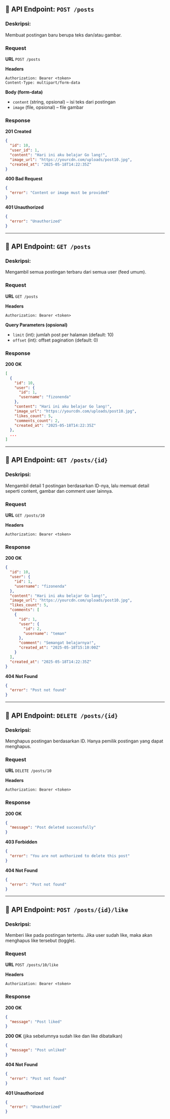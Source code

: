 
## 📝 API Endpoint: `POST /posts`

### Deskripsi:

Membuat postingan baru berupa teks dan/atau gambar.

### Request

**URL**
`POST /posts`

**Headers**

```http
Authorization: Bearer <token>
Content-Type: multipart/form-data
```

**Body (form-data)**

* `content` (string, opsional) – isi teks dari postingan
* `image` (file, opsional) – file gambar

### Response

**201 Created**

```json
{
  "id": 10,
  "user_id": 1,
  "content": "Hari ini aku belajar Go lang!",
  "image_url": "https://yourcdn.com/uploads/post10.jpg",
  "created_at": "2025-05-18T14:22:35Z"
}
```

**400 Bad Request**

```json
{
  "error": "Content or image must be provided"
}
```

**401 Unauthorized**

```json
{
  "error": "Unauthorized"
}
```

---

## 📝 API Endpoint: `GET /posts`

### Deskripsi:

Mengambil semua postingan terbaru dari semua user (feed umum).

### Request

**URL**
`GET /posts`

**Headers**

```http
Authorization: Bearer <token>
```

**Query Parameters (opsional)**

* `limit` (int): jumlah post per halaman (default: 10)
* `offset` (int): offset pagination (default: 0)

### Response

**200 OK**

```json
[
  {
    "id": 10,
    "user": {
      "id": 1,
      "username": "fizonenda"
    },
    "content": "Hari ini aku belajar Go lang!",
    "image_url": "https://yourcdn.com/uploads/post10.jpg",
    "likes_count": 5,
    "comments_count": 2,
    "created_at": "2025-05-18T14:22:35Z"
  },
  ...
]
```

---

## 📝 API Endpoint: `GET /posts/{id}`

### Deskripsi:

Mengambil detail 1 postingan berdasarkan ID-nya, lalu memuat detail seperti content, gambar dan comment user lainnya.

### Request

**URL**
`GET /posts/10`

**Headers**

```http
Authorization: Bearer <token>
```

### Response

**200 OK**

```json
{
  "id": 10,
  "user": {
    "id": 1,
    "username": "fizonenda"
  },
  "content": "Hari ini aku belajar Go lang!",
  "image_url": "https://yourcdn.com/uploads/post10.jpg",
  "likes_count": 5,
  "comments": [
    {
      "id": 1,
      "user": {
        "id": 2,
        "username": "teman"
      },
      "comment": "Semangat belajarnya!",
      "created_at": "2025-05-18T15:10:00Z"
    }
  ],
  "created_at": "2025-05-18T14:22:35Z"
}
```

**404 Not Found**

```json
{
  "error": "Post not found"
}
```

---

## 📝 API Endpoint: `DELETE /posts/{id}`

### Deskripsi:

Menghapus postingan berdasarkan ID. Hanya pemilik postingan yang dapat menghapus.

### Request

**URL**
`DELETE /posts/10`

**Headers**

```http
Authorization: Bearer <token>
```

### Response

**200 OK**

```json
{
  "message": "Post deleted successfully"
}
```

**403 Forbidden**

```json
{
  "error": "You are not authorized to delete this post"
}
```

**404 Not Found**

```json
{
  "error": "Post not found"
}

```

---
## 📝 API Endpoint: `POST /posts/{id}/like`

### Deskripsi:

Memberi like pada postingan tertentu. Jika user sudah like, maka akan menghapus like tersebut (toggle).

### Request

**URL**
`POST /posts/10/like`

**Headers**

```http
Authorization: Bearer <token>
```

### Response

**200 OK**

```json
{
  "message": "Post liked"
}
```

**200 OK** (jika sebelumnya sudah like dan like dibatalkan)

```json
{
  "message": "Post unliked"
}
```

**404 Not Found**

```json
{
  "error": "Post not found"
}
```

**401 Unauthorized**

```json
{
  "error": "Unauthorized"
}

```
